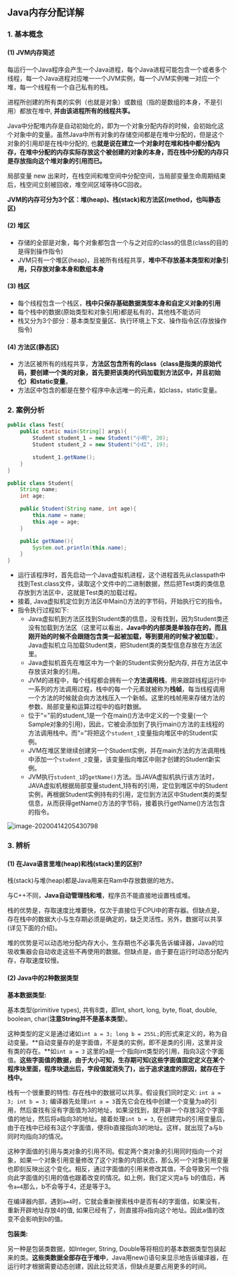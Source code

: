 ## Java内存分配详解

### 1. 基本概念

#### (1) JVM内存简述

每运行一个Java程序会产生一个Java进程，每个Java进程可能包含一个或者多个线程，每一个Java进程对应唯一一个JVM实例，每一个JVM实例唯一对应一个堆，每一个线程有一个自己私有的栈。

进程所创建的所有类的实例（也就是对象）或数组（指的是数组的本身，不是引用）都放在堆中, **并由该进程所有的线程共享。**

Java中分配堆内存是自动初始化的，即为一个对象分配内存的时候，会初始化这个对象中的变量。虽然Java中所有对象的存储空间都是在堆中分配的，但是这个对象的引用却是在栈中分配的, 也**就是说在建立一个对象时在堆和栈中都分配内存，在堆中分配的内存实际存放这个被创建的对象的本身，而在栈中分配的内存只是存放指向这个堆对象的引用而已。**

局部变量 new 出来时，在栈空间和堆空间中分配空间，当局部变量生命周期结束后，栈空间立刻被回收，堆空间区域等待GC回收。

**JVM的内存可分为3个区：堆(heap)、栈(stack)和方法区(method，也叫静态区)**

#### (2) 堆区

+ 存储的全部是对象，每个对象都包含一个与之对应的class的信息(class的目的是得到操作指令) 
+ JVM只有一个堆区(heap)，且被所有线程共享，**堆中不存放基本类型和对象引用，只存放对象本身和数组本身**

#### (3) 栈区

+ 每个线程包含一个栈区，**栈中只保存基础数据类型本身和自定义对象的引用**
+ 每个栈中的数据(原始类型和对象引用)都是私有的，其他栈不能访问
+ 栈又分为3个部分：基本类型变量区、执行环境上下文、操作指令区(存放操作指令)

#### (4) 方法区(静态区)

+ 方法区被所有的线程共享，**方法区包含所有的class（class是指类的原始代码，要创建一个类的对象，首先要把该类的代码加载到方法区中，并且初始化）和static变量**。
+ 方法区中包含的都是在整个程序中永远唯一的元素，如class，static变量。



### 2. 案例分析

```java
public class Test{
    public static main(String[] args){
        Student student_1 = new Student("小明", 20);
        Student student_2 = new Student("小红", 19);

        student_1.getName();
    }
}

public class Student{
    String name;
    int age;

    public Student(String name, int age){
        this.name = name;
        this.age = age;
    }

    public getName(){
        System.out.println(this.name);
    }
}
```

+ 运行该程序时，首先启动一个Java虚拟机进程，这个进程首先从classpath中找到Test.class文件，读取这个文件中的二进制数据，然后把Test类的类信息存放到方法区中，这就是Test类的加载过程。
+ 接着, Java虚拟机定位到方法区中Main()方法的字节码，开始执行它的指令。
+ 指令执行过程如下: 
    + Java虚拟机到方法区找到Student类的信息，没有找到，因为Student类还没有加载到方法区（这里可以看出，**Java中的内部类是单独存在的，而且刚开始的时候不会跟随包含类一起被加载，等到要用的时候才被加载**）。Java虚拟机立马加载Student类，把Student类的类型信息存放在方法区里。
    + Java虚拟机首先在堆区中为一个新的Student实例分配内存, 并在方法区中存放该对象的引用。
    + JVM的进程中，每个线程都会拥有一个**方法调用栈**，用来跟踪线程运行中一系列的方法调用过程，栈中的每一个元素就被称为**栈帧**，每当线程调用一个方法的时候就会向方法栈压入一个新帧。这里的栈帧用来存储方法的参数、局部变量和运算过程中的临时数据。
    + 位于“=”前的student_1是一个在main()方法中定义的一个变量(一个Sample对象的引用)，因此，它被会添加到了执行main()方法的主线程的方法调用栈中。而“=”将把这个`student_1`变量指向堆区中的Student实例。
    + JVM在堆区里继续创建另一个Student实例，并在main方法的方法调用栈中添加一个`student_2`变量，该变量指向堆区中刚才创建的Student新实例。
    + JVM执行`student_1`的`getName()`方法。当JAVA虚拟机执行该方法时，JAVA虚拟机根据局部变量student_1持有的引用，定位到堆区中的Student实例，再根据Student实例持有的引用，定位到方法区中Student类的类型信息，从而获得getName()方法的字节码，接着执行getName()方法包含的指令。

![image-20200414205430798](https://blog-1258617239.cos.ap-chengdu.myqcloud.com/blog_images/image-20200414205430798.png)

### 3. 辨析

#### (1) 在Java语言里堆(heap)和栈(stack)里的区别?

栈(stack)与堆(heap)都是Java用来在Ram中存放数据的地方。

与C++不同，**Java自动管理栈和堆**，程序员不能直接地设置栈或堆。   

栈的优势是，存取速度比堆要快，仅次于直接位于CPU中的寄存器。但缺点是，存在栈中的数据大小与生存期必须是确定的，缺乏灵活性。另外，数据可以共享(详见下面的介绍)。

堆的优势是可以动态地分配内存大小，生存期也不必事先告诉编译器，Java的垃圾收集器会自动收走这些不再使用的数据。但缺点是，由于要在运行时动态分配内存，存取速度较慢。

#### (2) Java中的2种数据类型

**基本数据类型:**

基本类型(primitive types), 共有8类，即int, short, long, byte, float, double, boolean, char(**注意String并不是基本类型**)。

这种类型的定义是通过诸如`int a = 3; long b = 255L;`的形式来定义的，称为自动变量。**自动变量存的是字面值，不是类的实例，即不是类的引用，这里并没有类的存在。**如`int a = 3` 这里的a是一个指向int类型的引用，指向3这个字面值。**这些字面值的数据，由于大小可知，生存期可知(这些字面值固定定义在某个程序块里面，程序块退出后，字段值就消失了)，出于追求速度的原因，就存在于栈中。** 

栈有一个很重要的特性: 存在栈中的数据可以共享。假设我们同时定义:  `int a = 3; int b = 3;`  编译器先处理`int a = 3`首先它会在栈中创建一个变量为a的引用，然后查找有没有字面值为3的地址，如果没找到，就开辟一个存放3这个字面值的地址，然后将a指向3的地址。接着处理`int b = 3`, 在创建完b的引用变量后，由于在栈中已经有3这个字面值，便将b直接指向3的地址。这样，就出现了a与b同时均指向3的情况。 　

这种字面值的引用与类对象的引用不同。假定两个类对象的引用同时指向一个对象，如果一个对象引用变量修改了这个对象的内部状态，那么另一个对象引用变量也即刻反映出这个变化。相反，通过字面值的引用来修改其值，不会导致另一个指向此字面值的引用的值也跟着改变的情况。如上例，我们定义完a与 b的值后，再令`a=4`那么，b不会等于4，还是等于3。

在编译器内部，遇到`a=4`时，它就会重新搜索栈中是否有4的字面值，如果没有，重新开辟地址存放4的值, 如果已经有了，则直接将a指向这个地址。因此a值的改变不会影响到b的值。 　

**包装类:**

另一种是包装类数据，如Integer, String, Double等将相应的基本数据类型包装起来的类。**这些类数据全部存在于堆中**，Java用new()语句来显示地告诉编译器，在运行时才根据需要动态创建，因此比较灵活，但缺点是要占用更多的时间。 


